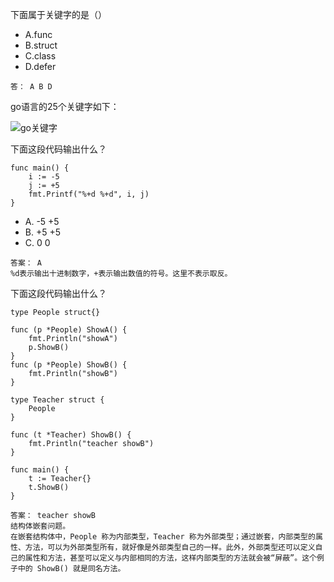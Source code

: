 下面属于关键字的是（）

- A.func
- B.struct
- C.class
- D.defer

```
答： A B D
```

go语言的25个关键字如下：

![go关键字](/home/zyy/code/go-Interview/go关键字.webp)



下面这段代码输出什么？

```
func main() {  
    i := -5
    j := +5
    fmt.Printf("%+d %+d", i, j)
}
```

- A. -5 +5
- B. +5 +5
- C. 0  0

```
答案： A
%d表示输出十进制数字，+表示输出数值的符号。这里不表示取反。
```



下面这段代码输出什么？

```
type People struct{}

func (p *People) ShowA() {
    fmt.Println("showA")
    p.ShowB()
}
func (p *People) ShowB() {
    fmt.Println("showB")
}

type Teacher struct {
    People
}

func (t *Teacher) ShowB() {
    fmt.Println("teacher showB")
}

func main() {
    t := Teacher{}
    t.ShowB()
}
```

```
答案： teacher showB
结构体嵌套问题。
在嵌套结构体中，People 称为内部类型，Teacher 称为外部类型；通过嵌套，内部类型的属性、方法，可以为外部类型所有，就好像是外部类型自己的一样。此外，外部类型还可以定义自己的属性和方法，甚至可以定义与内部相同的方法，这样内部类型的方法就会被“屏蔽”。这个例子中的 ShowB() 就是同名方法。
```

